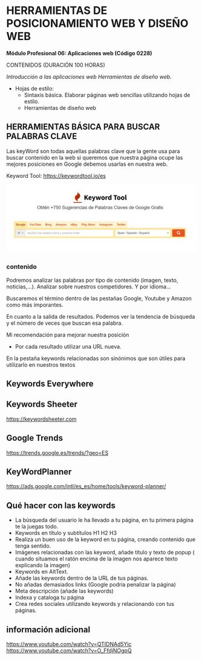 # HERRAMIENTAS DE POSICIONAMIENTO WEB Y DISEÑO WEB

**Módulo Profesional 06: Aplicaciones web (Código 0228)**

CONTENIDOS (DURACIÓN 100 HORAS)

*Introducción a las aplicaciones web Herramientas de diseño web.*


 * Hojas de estilo:
    * Sintaxis básica. Elaborar páginas web sencillas utilizando hojas de estilo.
    * Herramientas de diseño web
  
  ## HERRAMIENTAS BÁSICA PARA BUSCAR PALABRAS CLAVE
  
  Las keyWord son todas aquellas palabras clave que la gente usa para buscar contenido en la web
  si queremos que nuestra página ocupe las mejores posiciones en Google debemos usarlas en nuestra
  web.
  
  Keyword Tool: https://keywordtool.io/es
  
  ![cabecera de KeyWordTool](./img/Screenshot_3.jpg?raw=true "Title")
  
  ### contenido
  Podremos analizar las palabras por tipo de contenido  (imagen, texto, noticias,...). Analizar sobre nuestros competidores.
  Y por idioma...
  
  Buscaremos el término dentro de las pestañas Google, Youtube y Amazon como más imporantes.
  
  En cuanto a la salida de resultados. Podemos ver la tendencia de búsqueda y el número de veces que buscan esa palabra.
  
  Mi recomendación para mejorar nuestra posición
  * Por cada resultado utilizar una URL nueva.
  
  En la pestaña keywords relacionadas son sinónimos que son útiles para utilizarlo en nuestros textos
  
  Keywords Everywhere
  ---
  
  Keywords Sheeter
  ---
  https://keywordsheeter.com
  
  Google Trends
  ---
  https://trends.google.es/trends/?geo=ES
  
  KeyWordPlanner
  ---
  https://ads.google.com/intl/es_es/home/tools/keyword-planner/
  
  Qué hacer con las keywords
  ---
  * La búsqueda del usuario le ha llevado a tu página, en tu primera página te la juegas todo.
  * Keywords en título y subtítulos H1 H2 H3
  * Realiza un buen uso de la keyword en tu página, creando contenido que tenga sentido.
  * Imágenes relacionadas con las keyword, añade título y texto de popup ( cuando situamos el ratón   encima de la imagen nos aparece texto explicando la imagen)
  * Keywords en AltText.
  * Añade las keywords dentro de la URL de tus páginas.
  * No añadas demasiados links (Google podría penalizar la página)
  * Meta descripción (añade las keywords)
  * Indexa y cataloga tu página
  * Crea redes sociales utilizando keywords y relacionando con tus páginas.
  
  
  información adicional
  ---
  https://www.youtube.com/watch?v=QTIDNAd5Yic
  https://www.youtube.com/watch?v=O_FfdjNOgpQ
  
